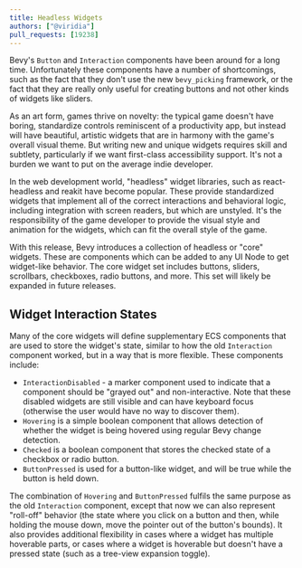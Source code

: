 ```yaml
---
title: Headless Widgets
authors: ["@viridia"]
pull_requests: [19238]
---
```


Bevy's `Button` and `Interaction` components have been around for a long time. Unfortunately
these components have a number of shortcomings, such as the fact that they don't use the new
`bevy_picking` framework, or the fact that they are really only useful for creating buttons
and not other kinds of widgets like sliders.

As an art form, games thrive on novelty: the typical game doesn't have boring, standardize controls
reminiscent of a productivity app, but instead will have beautiful, artistic widgets that are
in harmony with the game's overall visual theme. But writing new and unique widgets requires
skill and subtlety, particularly if we want first-class accessibility support. It's not a burden we
want to put on the average indie developer.

In the web development world, "headless" widget libraries, such as react-headless and reakit have
become popular. These provide standardized widgets that implement all of the correct interactions and
behavioral logic, including integration with screen readers, but which are unstyled. It's the
responsibility of the game developer to provide the visual style and animation for the widgets,
which can fit the overall style of the game.

With this release, Bevy introduces a collection of headless or "core" widgets. These are components
which can be added to any UI Node to get widget-like behavior. The core widget set includes buttons,
sliders, scrollbars, checkboxes, radio buttons, and more. This set will likely be expanded in
future releases.

## Widget Interaction States

Many of the core widgets will define supplementary ECS components that are used to store the widget's
state, similar to how the old `Interaction` component worked, but in a way that is more flexible.
These components include:

- `InteractionDisabled` - a marker component used to indicate that a component should be
  "grayed out" and non-interactive. Note that these disabled widgets are still visible and can
  have keyboard focus (otherwise the user would have no way to discover them).
- `Hovering` is a simple boolean component that allows detection of whether the widget is being
  hovered using regular Bevy change detection.
- `Checked` is a boolean component that stores the checked state of a checkbox or radio button.
- `ButtonPressed` is used for a button-like widget, and will be true while the button is held down.

The combination of `Hovering` and `ButtonPressed` fulfils the same purpose as the old `Interaction`
component, except that now we can also represent "roll-off" behavior (the state where you click
on a button and then, while holding the mouse down, move the pointer out of the button's bounds).
It also provides additional flexibility in cases where a widget has multiple hoverable parts,
or cases where a widget is hoverable but doesn't have a pressed state (such as a tree-view expansion
toggle).
